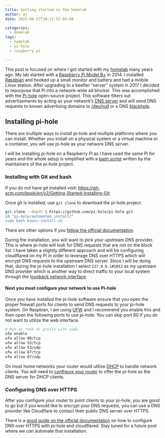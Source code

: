 ```yaml
---
title: Getting started in the homelab
author: aj
date: 2021-06-27T10:17:52-04:00

categories:
  - Homelab
tags:
  - homelab
  - pi-hole
  - raspberry pi

---
```

This post is focused on where I got started with my [homelab][1] many years ago. My lab started with a [Raspberry Pi Model B+][2] in 2014. I installed [Raspbian][3] and hooked up a small monitor and battery and had a mobile Linux station. After upgrading to a beefier “server” system in 2017 I decided to repurpose that Pi into a network-wide ad blocker. This was accomplished with the [Pi-hole][4] open-source project. This software filters out advertisements by acting as your network’s [DNS server][5] and will send DNS requests to known advertising domains to [/dev/null][6] or a DNS [blackhole][7].

## Installing pi-hole

There are multiple ways to install pi-hole and multiple platforms where you can install. Whether you install on a physical system or a virtual machine or a container, you will use pi-hole as your network DNS server.

I will be installing pi-hole on a Raspberry Pi as I have used the same Pi for years and the whole setup is simplified with a [bash script][8] written by the maintainers of the pi-hole project.

### Installing with Git and bash

If you do not have git installed visit: https://git-scm.com/book/en/v2/Getting-Started-Installing-Git

Once git is installed, use `git clone` to download the pi-hole project.

```bash
git clone --depth 1 https://github.com/pi-hole/pi-hole.git
cd "pi-hole/automated install/”
sudo bash basic-install.sh
```

There are other options if you [follow the official documentation][9].

During the installation, you will want to pick your upstream DNS provider. This is where pi-hole will look for DNS requests that are not on the block list. I have taken a slightly different approach and will be configuring cloudflared on my Pi in order to leverage DNS over HTTPS which will encrypt DNS requests to the upstream DNS server. Since I will be doing that, during the pi-hole installation I select `127.0.0.1#5053` as my upstream DNS provider which is another way to direct traffic to your local system through the l[oopback network interface][10].

#### Next you must configure your network to use Pi-hole

Once you have installed the pi-hole software ensure that you open the proper firewall ports for clients to send DNS requests to your pi-hole system. On Raspbian, I am using [UFW][11] and I recommend you enable this and then open the following ports to use pi-hole. You can skip port 80 if you do not want to utilize the web interface.

```bash
# Run as root or prefix with sudo
ufw enable
ufw allow 80/tcp
ufw allow 53/tcp
ufw allow 53/udp
ufw allow 67/tcp
ufw allow 67/udp
```

On most home networks your router would utilize [DHCP][12] to handle network clients. You will need to [configure your router][13] to offer the pi-hole as the DNS server for DHCP clients.

### Configuring DNS over HTTPS

After you configure your router to point clients to your pi-hole, you are good to go but if you would like to encrypt your DNS requests, you can use a DNS provider like Cloudflare to contact their public DNS server over HTTPS.

There is a [good guide on the official documentation][14] on how to configure DNS over HTTPS with pi-hole and cloudflared. Stay tuned for a future post where we can automate that installation.

 [1]: https://www.reddit.com/r/homelab/
 [2]: https://en.wikipedia.org/wiki/Raspberry_Pi#History
 [3]: https://en.wikipedia.org/wiki/Raspberry_Pi_OS#Release_history
 [4]: https://pi-hole.net/
 [5]: https://en.wikipedia.org/wiki/Name_server
 [6]: https://en.wikipedia.org/wiki/Null_device
 [7]: https://en.wikipedia.org/wiki/Black_hole
 [8]: https://www.gnu.org/software/bash/
 [9]: https://docs.pi-hole.net/main/prerequisites/
 [10]: https://en.wikipedia.org/wiki/Localhost
 [11]: https://www.linux.com/learn/introduction-uncomplicated-firewall-ufw
 [12]: https://en.wikipedia.org/wiki/Dynamic_Host_Configuration_Protocol
 [13]: https://discourse.pi-hole.net/t/how-do-i-configure-my-devices-to-use-pi-hole-as-their-dns-server/245
 [14]: https://docs.pi-hole.net/guides/dns/cloudflared/
